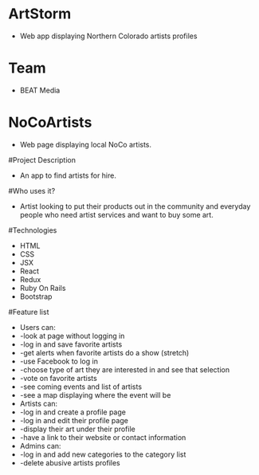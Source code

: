 # ArtStorm
* Web app displaying Northern Colorado artists profiles

# Team
* BEAT Media

# NoCoArtists
* Web page displaying local NoCo artists.

#Project Description
* An app to find artists for hire.

#Who uses it?
* Artist looking to put their products out in the community and everyday people who need artist services and want to buy some art.

#Technologies
* HTML
* CSS
* JSX
* React
* Redux
* Ruby On Rails
* Bootstrap

#Feature list
* Users can:
* -look at page without logging in
* -log in and save favorite artists
* -get alerts when favorite artists do a show (stretch)
* -use Facebook to log in
* -choose type of art they are interested in and see that selection
* -vote on favorite artists
* -see coming events and list of artists
* -see a map displaying where the event will be
* Artists can:
* -log in and create a profile page
* -log in and edit their profile page
* -display their art under their profile
* -have a link to their website or contact information
* Admins can:
* -log in and add new categories to the category list
* -delete abusive artists profiles
